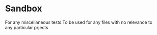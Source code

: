 # Sandbox
For any miscellaneous tests
To be used for any files with no relevance to any particular prjects
